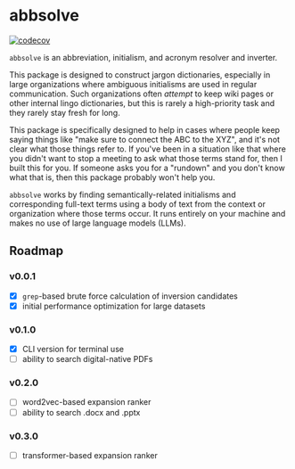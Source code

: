 # abbsolve

[![codecov](https://codecov.io/gh/anthonylabarga/abbsolve/graph/badge.svg?token=2O2COINS7F)](https://codecov.io/gh/anthonylabarga/abbsolve)

`abbsolve` is an abbreviation, initialism, and acronym resolver and
inverter.

This package is designed to construct jargon dictionaries, especially
in large organizations where ambiguous initialisms are used in regular
communication. Such organizations often *attempt* to keep wiki pages
or other internal lingo dictionaries, but this is rarely a
high-priority task and they rarely stay fresh for long.

This package is specifically designed to help in cases where people
keep saying things like "make sure to connect the ABC to the XYZ", and
it's not clear what those things refer to. If you've been in a
situation like that where you didn't want to stop a meeting to ask
what those terms stand for, then I built this for you. If someone asks
you for a "rundown" and you don't know what that is, then this package
probably won't help you.

`abbsolve` works by finding semantically-related initialisms and
corresponding full-text terms using a body of text from the context or
organization where those terms occur. It runs entirely on your machine
and makes no use of large language models (LLMs).

## Roadmap

### v0.0.1

- [X] `grep`-based brute force calculation of inversion candidates
- [X] initial performance optimization for large datasets

### v0.1.0

- [X] CLI version for terminal use
- [ ] ability to search digital-native PDFs

### v0.2.0

- [ ] word2vec-based expansion ranker
- [ ] ability to search .docx and .pptx

### v0.3.0

- [ ] transformer-based expansion ranker